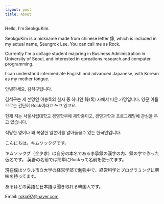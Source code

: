```yaml
---
layout: post
title: About
---
```


Hello, I'm SeokguKim.

SeokguKim is a nickname made from chinese letter 錄, which is included in my actual name, Seungrok Lee.
You can call me as Rock.

Currently I'm a collage student majoring in Business Administration in University of Seoul,
and interested in opreations research and computer programming.

I can understand intermediate English and advanced Japanese, with Korean as my mother tongue.

안녕하세요, 김석구입니다.

김석구는 제 본명인 이승록의 한자 중 하나인 錄(록) 자에서 따온 가명입니다.
영문 이름으로는 간단히 Rock이라고 쓰고 있고요.

현재 저는 서울시립대학교 경영학부에 재학중이고, 경영과학과 프로그래밍에 관심을 두고 있습니다.

적당한 영어나 꽤 복잡한 일본어를 알아들을수 있는 한국인입니다.

こんにちは。キムソックグです。

キムソックグ（金夕求）は自分の本名である李承録の漢字の内、録の字で作った仮名です。
英吾の名前では簡単にRockって名前を使ってます。

現在僕はソウル市立大学の経営学部で勉強中で、経営科学とプログラミングに興味を持ってます。

あるほどの英語と日本語は聞き取れる韓国人です。

Email: rokja97@naver.com
